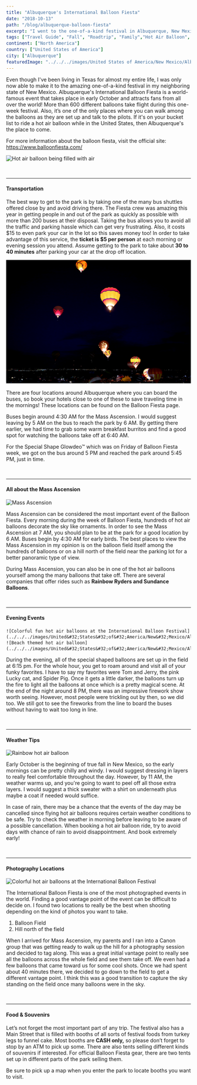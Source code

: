 ```yaml
---
title: "Albuquerque's International Balloon Fiesta"
date: "2018-10-13"
path: "/blog/albuquerque-balloon-fiesta"
excerpt: "I went to the one-of-a-kind festival in Albuquerque, New Mexico called the International Balloon Fiesta. Here's everything you need to know."
tags: ["Travel Guide", "Fall", "Roadtrip", "Family","Hot Air Balloon", "Bucket List"]
continent: ["North America"]
country: ["United States of America"]
city: ["Albuquerque"]
featuredImage: "../../../images/United States of America/New Mexico/Albuquerque/3.jpg"
---
```


Even though I've been living in Texas for almost my entire life, I was only now able to make it to the amazing one-of-a-kind festival in my neighboring state of New Mexico. Albuquerque's International Balloon Fiesta is a world-famous event that takes place in early October and attracts fans from all over the world! More than 600 different balloons take flight during this one-week festival. Also, it’s one of the only places where you can walk among the balloons as they are set up and talk to the pilots. If it's on your bucket list to ride a hot air balloon while in the United States, then Albuquerque's the place to come. 

For more information about the balloon fiesta, visit the official site: https://www.balloonfiesta.com/

![Hot air balloon being filled with air](../../../images/United&#32;States&#32;of&#32;America/New&#32;Mexico/Albuquerque/13.jpg)

&nbsp;

***************************************************************************
#### **Transportation** 

The best way to get to the park is by taking one of the many bus shuttles offered close by and avoid driving there. The Fiesta crew was amazing this year in getting people in and out of the park as quickly as possible with more than 200 buses at their disposal. Taking the bus allows you to avoid all the traffic and parking hassle which can get very frustrating. Also, it costs $15 to even park your car in the lot so this saves money too! In order to take advantage of this service, the **ticket is $5 per person** at each morning or evening session you attend. Assume getting to the park to take about **30 to 40 minutes** after parking your car at the drop off location. 

![Early morning Mass Ascension in Albuquerque](../../../images/United&#32;States&#32;of&#32;America/New&#32;Mexico/Albuquerque/6.jpg)

There are four locations around Albuquerque where you can board the buses, so book your hotels close to one of these to save traveling time in the mornings! These locations can be found on the Balloon Fiesta page. 

Buses begin around 4:30 AM for the Mass Ascension. I would suggest leaving by 5 AM on the bus to reach the park by 6 AM. By getting there earlier, we had time to grab some warm breakfast burritos and find a good spot for watching the balloons take off at 6:40 AM.

For the Special Shape Glowdeo™ which was on Friday of Balloon Fiesta week, we got on the bus around 5 PM and reached the park around 5:45 PM, just in time. 

&nbsp;

******************************************************************************
#### **All about the Mass Ascension**

![Mass Ascension](../../../images/United&#32;States&#32;of&#32;America/New&#32;Mexico/Albuquerque/8.jpg)

Mass Ascension can be considered the most important event of the Balloon Fiesta. Every morning during the week of Balloon Fiesta, hundreds of hot air balloons decorate the sky like ornaments. In order to see the Mass Ascension at 7 AM, you should plan to be at the park for a good location by 6 AM. Buses begin by 4:30 AM for early birds. The best places to view the Mass Ascension in my opinion is on the balloon field itself among the hundreds of balloons or on a hill north of the field near the parking lot for a better panoramic type of view. 

During Mass Ascension, you can also be in one of the hot air balloons yourself among the many balloons that take off. There are several companies that offer rides such as **Rainbow Ryders and Sundance Balloons**. 

&nbsp;

*******************************************************************************
#### **Evening Events** 

```grid|1|
![Colorful fun hot air balloons at the International Balloon Festival](../../../images/United&#32;States&#32;of&#32;America/New&#32;Mexico/Albuquerque/1.jpg)
![Beach themed hot air balloon](../../../images/United&#32;States&#32;of&#32;America/New&#32;Mexico/Albuquerque/2.jpg)
```
During the evening, all of the special shaped balloons are set up in the field at 6:15 pm. For the whole hour, you get to roam around and visit all of your funky favorites. I have to say my favorites were Tom and Jerry, the pink Lucky cat, and Spider Pig. Once it gets a little darker, the balloons turn up the fire to light all the balloons at once which is a pretty magical scene. 
At the end of the night around 8 PM, there was an impressive firework show worth seeing. However, most people were trickling out by then, so we did too. We still got to see the fireworks from the line to board the buses without having to wait too long in line. 

&nbsp;

*********************************************************************************
#### **Weather Tips**

![Rainbow hot air balloon](../../../images/United&#32;States&#32;of&#32;America/New&#32;Mexico/Albuquerque/14.jpg)

Early October is the beginning of true fall in New Mexico, so the early mornings can be pretty chilly and windy. I would suggest dressing in layers to really feel comfortable throughout the day. However, by 11 AM, the weather warms up, and you're going to want to peel off all those extra layers. I would suggest a thick sweater with a shirt on underneath plus maybe a coat if needed would suffice.  

In case of rain, there may be a chance that the events of the day may be cancelled since flying hot air balloons requires certain weather conditions to be safe. Try to check the weather in morning before leaving to be aware of a possible cancellation. When booking a hot air balloon ride, try to avoid days with chance of rain to avoid disappointment. And book extremely early! 

&nbsp;

********************************************************************************
#### **Photography Locations** 

![Colorful hot air balloons at the International Balloon Festival](../../../images/United&#32;States&#32;of&#32;America/New&#32;Mexico/Albuquerque/0.jpg)

The International Balloon Fiesta is one of the most photographed events in the world. Finding a good vantage point of the event can be difficult to decide on. I found two locations to really be the best when shooting depending on the kind of photos you want to take. 

1)	Balloon Field 
2)	Hill north of the field

When I arrived for Mass Ascension, my parents and I ran into a Canon group that was getting ready to walk up the hill for a photography session and decided to tag along. This was a great initial vantage point to really see all the balloons across the whole field and see them take off. We even had a few balloons that came toward us for some cool shots. 
Once we had spent about 40 minutes there, we decided to go down to the field to get a different vantage point. I think this was a good transition to capture the sky standing on the field once many balloons were in the sky. 

&nbsp;

********************************************************************************
#### **Food & Souvenirs**

Let’s not forget the most important part of any trip. The festival also has a Main Street that is filled with booths of all sorts of festival foods from turkey legs to funnel cake. Most booths are **CASH only,** so please don’t forget to stop by an ATM to pick up some. 
There are also tents selling different kinds of souvenirs if interested. For official Balloon Fiesta gear, there are two tents set up in different parts of the park selling them. 

Be sure to pick up a map when you enter the park to locate booths you want to visit. 
